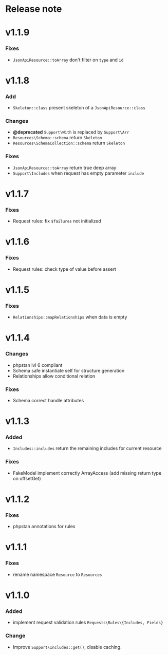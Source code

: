 Release note
============

# v1.1.9
### Fixes
- `JsonApiResource::toArray` don't filter on `type` and `id`

# v1.1.8
### Add
- `Skeleton::class` present skeleton of a `JsonApiResource::class`

### Changes
- **@deprecated** `Support\With` is replaced by `Support\Arr`
- `Resources\Schema::schema` return `Skeleton`
- `Resources\SchemaCollection::schema` return `Skeleton`

### Fixes
- `JsonApiResource::toArray` return true deep array
- `Support\Includes` when request has empty parameter `include`

# v1.1.7
### Fixes
- Request rules: fix `$failures` not initialized

# v1.1.6
### Fixes
- Request rules: check type of value before assert

# v1.1.5
### Fixes
- `Relationships::mapRelationships` when data is empty

# v1.1.4
### Changes
- phpstan lvl 6 compliant
- Schema safe instantiate self for structure generation
- Relationships allow conditional relation
### Fixes
- Schema correct handle attributes

# v1.1.3
### Added 
- `Includes::includes` return the remaining includes for current resource
### Fixes
- FakeModel implement correctly ArrayAccess (add missing return type on offsetGet)

# v1.1.2
### Fixes
- phpstan annotations for rules

# v1.1.1
### Fixes
- rename namespace `Resource` to `Resources`

# v1.1.0
### Added
- implement request validation rules `Requests\Rules\{Includes, Fields}`

### Change 
- Improve `Support\Includes::get()`, disable caching.
